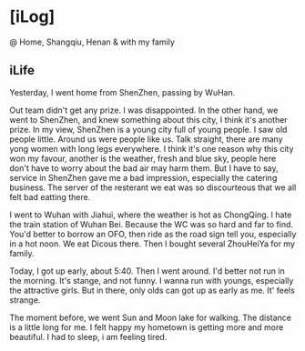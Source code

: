 # [iLog] 
@ Home, Shangqiu, Henan
& with my family

## iLife

Yesterday, I went home from ShenZhen, passing by WuHan. 

Out team didn't get any prize. I was disappointed. In the other hand, we went to ShenZhen, and knew something about this city, I think it's another prize. In my view, ShenZhen is a young city full of young people. I saw old people little. Around us were people like us. Talk straight, there are many yong women with long legs everywhere. I think it's one reason why this city won my favour, another is the weather, fresh and blue sky, people here don't have to worry about the bad air may harm them. But I have to say, service in ShenZhen gave me a bad impression, especially the catering business. The server of the resterant we eat was so discourteous that we all felt bad eatting there. 

I went to Wuhan with Jiahui, where the weather is hot as ChongQing. I hate the train station of Wuhan Bei. Because the WC was so hard and far to find. You'd better to borrow an OFO, then ride as the road sign tell you, especially in a hot noon. We eat Dicous there. Then I bought several ZhouHeiYa for my family.

Today, I got up early, about 5:40. Then I went around. I'd better not run in the morning. It's stange, and not funny. I wanna run with youngs, especially the attractive girls. But in there, only olds can got up as early as me. It' feels strange.

The moment before, we went Sun and Moon lake for walking. The distance is a little long for me. I felt happy my hometown is getting more and more beautiful. I had to sleep, i am feeling tired.

